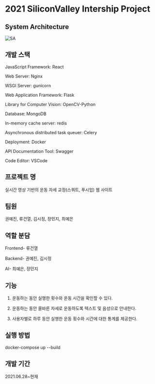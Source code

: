 # 2021 SiliconValley Intership Project

## System Architecture
![SA](https://user-images.githubusercontent.com/69978041/126726530-4f6e33e9-263f-4ffa-a533-ce96a6e75d45.png)

## 개발 스택
JavaScript Framework: React

Web Server: Nginx

WSGI Server: gunicorn

Web Application Framework: Flask

Library for Computer Vision: OpenCV-Python

Database: MongoDB

In-memory cache server: redis

Asynchronous distributed task queuer: Celery

Deployment: Docker

API Documentation Tool: Swagger

Code Editor: VSCode

## 프로젝트 명  
실시간 영상 기반의 운동 자세 교정(스쿼트, 푸시업) 웹 사이트
  
## 팀원
권예진, 류건열, 김시정, 장민지, 최예은

## 역할 분담  
Frontend- 류건열

Backend- 권예진, 김시정

AI- 최예은, 장민지 

## 기능  
1. 운동하는 동안 실행한 횟수와 운동 시간을 확인할 수 있다.

2. 운동하는 동안 올바른 자세로 운동하도록 텍스트 및 음성으로 안내한다.

3. 사용자별로 하루 동안 실행한 운동 횟수와 시간에 대한 통계를 제공한다.

## 실행 방법    
docker-compose up --build

## 개발 기간    
2021.06.28~현재


